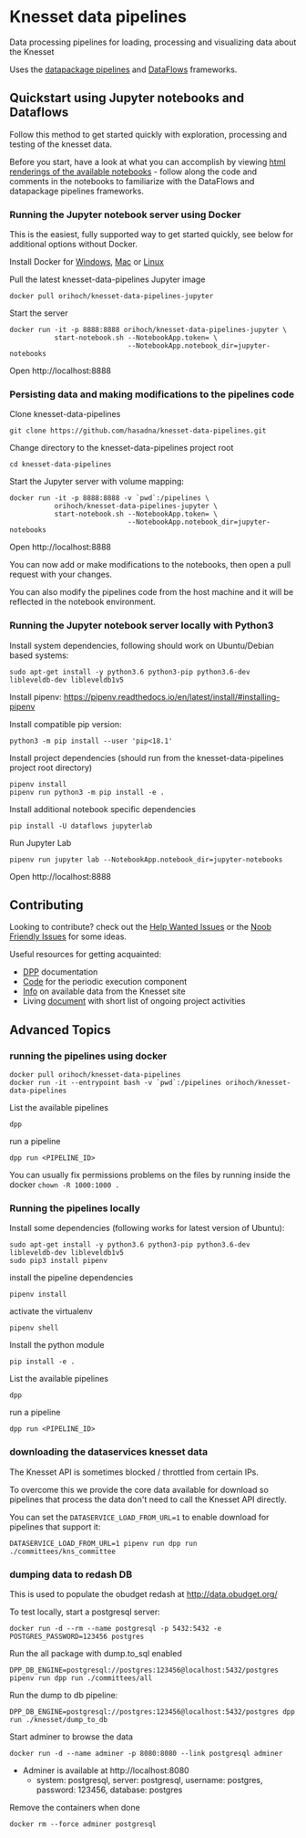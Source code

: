 # Knesset data pipelines

Data processing pipelines for loading, processing and visualizing data about the Knesset

Uses the [datapackage pipelines](https://github.com/frictionlessdata/datapackage-pipelines) and [DataFlows](https://github.com/datahq/dataflows) frameworks.

## Quickstart using Jupyter notebooks and Dataflows

Follow this method to get started quickly with exploration, processing and testing of the knesset data.

Before you start, have a look at what you can accomplish by viewing [html renderings of the available notebooks](https://production.oknesset.org/pipelines/data/committees/dist/dist/static/html/jupyter-notebooks/) - follow along the code and comments in the notebooks to familiarize with the DataFlows and datapackage pipelines frameworks.

### Running the Jupyter notebook server using Docker

This is the easiest, fully supported way to get started quickly, see below for additional options without Docker.

Install Docker for [Windows](https://store.docker.com/editions/community/docker-ce-desktop-windows),
[Mac](https://store.docker.com/editions/community/docker-ce-desktop-mac) or [Linux](https://docs.docker.com/install/)

Pull the latest knesset-data-pipelines Jupyter image

```
docker pull orihoch/knesset-data-pipelines-jupyter
```

Start the server

```
docker run -it -p 8888:8888 orihoch/knesset-data-pipelines-jupyter \
           start-notebook.sh --NotebookApp.token= \
                             --NotebookApp.notebook_dir=jupyter-notebooks
```

Open http://localhost:8888

### Persisting data and making modifications to the pipelines code

Clone knesset-data-pipelines

```
git clone https://github.com/hasadna/knesset-data-pipelines.git
```

Change directory to the knesset-data-pipelines project root

```
cd knesset-data-pipelines
```

Start the Jupyter server with volume mapping:

```
docker run -it -p 8888:8888 -v `pwd`:/pipelines \
           orihoch/knesset-data-pipelines-jupyter \
           start-notebook.sh --NotebookApp.token= \
                             --NotebookApp.notebook_dir=jupyter-notebooks
```

Open http://localhost:8888

You can now add or make modifications to the notebooks, then open a pull request with your changes.

You can also modify the pipelines code from the host machine and it will be reflected in the notebook environment.

### Running the Jupyter notebook server locally with Python3

Install system dependencies, following should work on Ubuntu/Debian based systems:

```
sudo apt-get install -y python3.6 python3-pip python3.6-dev libleveldb-dev libleveldb1v5
```

Install pipenv: https://pipenv.readthedocs.io/en/latest/install/#installing-pipenv

Install compatible pip version:

```
python3 -m pip install --user 'pip<18.1'
```

Install project dependencies (should run from the knesset-data-pipelines project root directory)

```
pipenv install
pipenv run python3 -m pip install -e .
```

Install additional notebook specific dependencies

```
pip install -U dataflows jupyterlab
```

Run Jupyter Lab

```
pipenv run jupyter lab --NotebookApp.notebook_dir=jupyter-notebooks
```

Open http://localhost:8888


## Contributing

Looking to contribute? check out the [Help Wanted Issues](https://github.com/hasadna/knesset-data-pipelines/issues?q=is%3Aissue+is%3Aopen+label%3A%22help+wanted%22) or the [Noob Friendly Issues](https://github.com/hasadna/knesset-data-pipelines/issues?q=is%3Aissue+is%3Aopen+label%3A%22noob+friendly%22) for some ideas.

Useful resources for getting acquainted:
* [DPP](https://github.com/frictionlessdata/datapackage-pipelines) documentation
* [Code](https://github.com/OriHoch/knesset-data-k8s) for the periodic execution component
* [Info](http://main.knesset.gov.il/Activity/Info/Pages/Databases.aspx) on available data from the Knesset site
* Living [document](https://docs.google.com/document/d/1eeQRrpGYuEJKAAtShPbjFn6i2f_UmQgg1caMTEs93ic/edit) with short list of ongoing project activities


## Advanced Topics

### running the pipelines using docker

```
docker pull orihoch/knesset-data-pipelines
docker run -it --entrypoint bash -v `pwd`:/pipelines orihoch/knesset-data-pipelines
```

List the available pipelines

```
dpp
```

run a pipeline

```
dpp run <PIPELINE_ID>
```

You can usually fix permissions problems on the files by running inside the docker `chown -R 1000:1000 .`


### Running the pipelines locally

Install some dependencies (following works for latest version of Ubuntu):

```
sudo apt-get install -y python3.6 python3-pip python3.6-dev libleveldb-dev libleveldb1v5
sudo pip3 install pipenv
```

install the pipeline dependencies

```
pipenv install
```

activate the virtualenv

```
pipenv shell
```

Install the python module

```
pip install -e .
```

List the available pipelines

```
dpp
```

run a pipeline

```
dpp run <PIPELINE_ID>
```

### downloading the dataservices knesset data

The Knesset API is sometimes blocked / throttled from certain IPs.

To overcome this we provide the core data available for download so pipelines that process the data don't need to call the Knesset API directly.

You can set the `DATASERVICE_LOAD_FROM_URL=1` to enable download for pipelines that support it:

```
DATASERVICE_LOAD_FROM_URL=1 pipenv run dpp run ./committees/kns_committee
```

### dumping data to redash DB

This is used to populate the obudget redash at http://data.obudget.org/

To test locally, start a postgresql server:

```
docker run -d --rm --name postgresql -p 5432:5432 -e POSTGRES_PASSWORD=123456 postgres
```

Run the all package with dump.to_sql enabled

```
DPP_DB_ENGINE=postgresql://postgres:123456@localhost:5432/postgres pipenv run dpp run ./committees/all
```

Run the dump to db pipeline:

```
DPP_DB_ENGINE=postgresql://postgres:123456@localhost:5432/postgres dpp run ./knesset/dump_to_db
```

Start adminer to browse the data

```
docker run -d --name adminer -p 8080:8080 --link postgresql adminer
```

* Adminer is available at http://localhost:8080
  * system: postgresql, server: postgresql, username: postgres, password: 123456, database: postgres

Remove the containers when done

```
docker rm --force adminer postgresql
```
